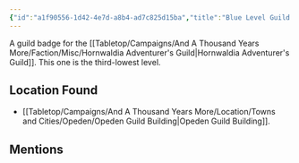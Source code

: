 ```yaml
---
{"id":"a1f90556-1d42-4e7d-a8b4-ad7c825d15ba","title":"Blue Level Guild Badge","description":"A guild badge for the Hornwaldia Adventurer's Guild. This one is the third-lowest level.","isInCurrentInventory":true,"isProscribed":false,"amountHeld":1,"causeOfConsumption":"null","publish":true,"date_created":"Saturday, April 13th 2024, 8:16:04 pm","date_modified":"Friday, April 19th 2024, 6:27:22 pm","cssclasses":["mado-heading"],"path":"Tabletop/Campaigns/And A Thousand Years More/Inventory/Misc/Blue Level Guild Badge.md","permalink":"/tabletop/campaigns/and-a-thousand-years-more/inventory/misc/blue-level-guild-badge/","PassFrontmatter":true}
---
```



A guild badge for the [[Tabletop/Campaigns/And A Thousand Years More/Faction/Misc/Hornwaldia Adventurer's Guild\|Hornwaldia Adventurer's Guild]]. This one is the third-lowest level.

## Location Found

- [[Tabletop/Campaigns/And A Thousand Years More/Location/Towns and Cities/Opeden/Opeden Guild Building\|Opeden Guild Building]].

## Mentions


